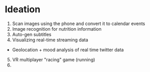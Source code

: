# Ideation
1. Scan images using the phone and convert it to calendar events
2. Image recognition for nutrition information
3. Auto-gen subtitles
4. Visualizing real-time streaming data
  - Geolocation + mood analysis of real time twitter data
5. VR multiplayer "racing" game (running)
6. 
